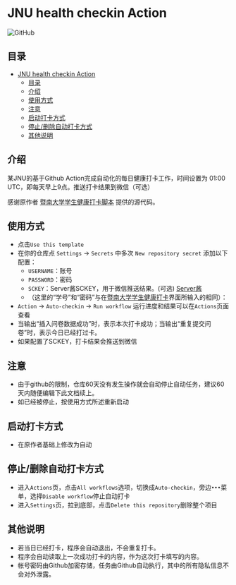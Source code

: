 # JNU health checkin Action

<!-- ![GitHub repo size](https://img.shields.io/github/repo-size/azxj/jnu-stu-health-report)
![GitHub last commit](https://img.shields.io/github/last-commit/azxj/jnu-stu-health-report) -->
![GitHub](https://img.shields.io/github/license/Sakaizd/JNU_Health_Actions?style=for-the-badge)

## 目录
- [JNU health checkin Action](#jnu-health-checkin-action)
  - [目录](#目录)
  - [介绍 <a name="usages"></a>](#介绍-)
  - [使用方式](#使用方式)
  - [注意](#注意)
  - [启动打卡方式](#启动打卡方式)
  - [停止/删除自动打卡方式](#停止删除自动打卡方式)
  - [其他说明](#其他说明)


## 介绍 <a name="usages"></a> 

某JNU的基于Github Action完成自动化的每日健康打卡工作，时间设置为 01:00 UTC，即每天早上9点。推送打卡结果到微信（可选）

感谢原作者 [暨南大学学生健康打卡脚本](https://github.com/azxj/jnu-stu-health-report) 提供的源代码。



## 使用方式
* 点击`Use this template`
* 在你的仓库点 `Settings` -> `Secrets` 中多次 `New repository secret` 添加以下配置：
  - `USERNAME`：账号
  - `PASSWORD`：密码
  - `SCKEY`：Server酱SCKEY，用于微信推送结果。(可选) [Server酱](https://sct.ftqq.com/)
  - （这里的“学号”和“密码”与在[暨南大学学生健康打卡](https://stuhealth.jnu.edu.cn)界面所输入的相同）：
* `Action` -> `Auto-checkin`  -> `Run workflow` 运行进度和结果可以在`Actions`页面查看
* 当输出“插入问卷数据成功”时，表示本次打卡成功；当输出“重复提交问卷”时，表示今日已经打过卡。
* 如果配置了SCKEY，打卡结果会推送到微信

## 注意
* 由于github的限制，仓库60天没有发生操作就会自动停止自动任务，建议60天内随便编辑下此文档续上。
* 如已经被停止，按使用方式所述重新启动

## 启动打卡方式
* 在原作者基础上修改为自动

## 停止/删除自动打卡方式
* 进入`Actions`页，点击`All workflows`选项，切换成`Auto-checkin`，旁边`•••`菜单，选择`Disable workflow`停止自动打卡
* 进入`Settings`页，拉到底部，点击`Delete this repository`删除整个项目

## 其他说明
* 若当日已经打卡，程序会自动退出，不会重复打卡。
* 程序会自动读取上一次成功打卡的内容，作为这次打卡填写的内容。
* 帐号密码由Github加密存储，任务由Github自动执行，其中的所有隐私信息不会对外泄露。
